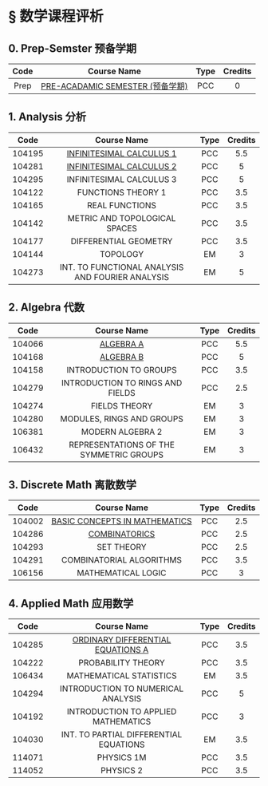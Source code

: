# § 数学课程评析

## 0. Prep-Semster 预备学期

| Code |                         Course Name                          | Type | Credits |
| :--: | :----------------------------------------------------------: | :--: | :-----: |
| Prep | [PRE-ACADAMIC SEMESTER (预备学期)](./math-courses-remarks/prep.md) | PCC  |    0    |

## 1. Analysis 分析

|  Code  |                       Course Name                       | Type | Credits |
| :----: | :-----------------------------------------------------: | :--: | :-----: |
| 104195 | [INFINITESIMAL CALCULUS 1](./remarks/analysis/infi1.md) | PCC  |   5.5   |
| 104281 | [INFINITESIMAL CALCULUS 2](./remarks/analysis/infi2.md) | PCC  |    5    |
| 104295 |                INFINITESIMAL CALCULUS 3                 | PCC  |    5    |
| 104122 |                   FUNCTIONS THEORY 1                    | PCC  |   3.5   |
| 104165 |                     REAL FUNCTIONS                      | PCC  |   3.5   |
| 104142 |              METRIC AND TOPOLOGICAL SPACES              | PCC  |   3.5   |
| 104177 |                  DIFFERENTIAL GEOMETRY                  | PCC  |   3.5   |
| 104144 |                        TOPOLOGY                         |  EM  |    3    |
| 104273 |    INT. TO FUNCTIONAL ANALYSIS AND FOURIER ANALYSIS     |  EM  |    5    |

## 2. Algebra 代数

|  Code  |               Course Name               | Type | Credits |
| :----: | :-------------------------------------: | :--: | :-----: |
| 104066 | [ALGEBRA A](./remarks/algebra/alg-a.md) | PCC  |   5.5   |
| 104168 | [ALGEBRA B](./remarks/algebra/alg-b.md) | PCC  |    5    |
| 104158 |         INTRODUCTION TO GROUPS          | PCC  |   3.5   |
| 104279 |    INTRODUCTION TO RINGS AND FIELDS     | PCC  |   2.5   |
| 104274 |              FIELDS THEORY              |  EM  |    3    |
| 104280 |        MODULES, RINGS AND GROUPS        |  EM  |    3    |
| 106381 |            MODERN ALGEBRA 2             |  EM  |    3    |
| 106432 | REPRESENTATIONS OF THE SYMMETRIC GROUPS |  EM  |    3    |

## 3. Discrete Math 离散数学

|  Code  |             Course Name              | Type | Credits |
| :----: | :----------------------------------: | :--: | :-----: |
| 104002 | [BASIC CONCEPTS IN MATHEMATICS](./remarks/discrete/basic.md) | PCC  | 2.5 |
| 104286 | [COMBINATORICS](./remarks/discrete/combi.md) | PCC  | 2.5 |
| 104293 |            SET THEORY            | PCC  | 2.5 |
| 104291 |    COMBINATORIAL ALGORITHMS      | PCC  | 3.5 |
| 106156 |       MATHEMATICAL LOGIC         | PCC  | 3 |

## 4. Applied Math 应用数学

|  Code  |                         Course Name                          | Type | Credits |
| :----: | :----------------------------------------------------------: | :--: | :-----: |
| 104285 | [ORDINARY DIFFERENTIAL EQUATIONS A](./remarks/applied/ode.md) | PCC  |   3.5   |
| 104222 |                      PROBABILITY THEORY                      | PCC  |   3.5   |
| 106434 |                   MATHEMATICAL STATISTICS                    |  EM  |   3.5   |
| 104294 |              INTRODUCTION TO NUMERICAL ANALYSIS              | PCC  |    5    |
| 104192 |             INTRODUCTION TO APPLIED MATHEMATICS              | PCC  |    3    |
| 104030 |            INT. TO PARTIAL DIFFERENTIAL EQUATIONS            |  EM  |   3.5   |
| 114071 |                          PHYSICS 1M                          | PCC  |   3.5   |
| 114052 |                          PHYSICS 2                           | PCC  |   3.5   |

